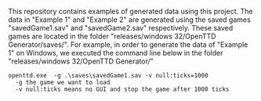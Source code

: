 This repository contains examples of generated data using this project. The data in "Example 1" and "Example 2" are generated using the saved games "savedGame1.sav" and "savedGame2.sav" respectively. These saved games are located in the folder "releases/windows 32/OpenTTD Generator/saves/". For example, in order to generate the data of "Example 1" on Windows, we executed the command line below in the folder "releases/windows 32/OpenTTD Generator/"
```
openttd.exe  -g .\saves\savedGame1.sav -v null:ticks=1000
  -g the game we want to load
  -v null:ticks means no GUI and stop the game after 1000 ticks
```
